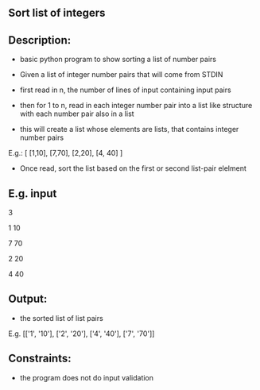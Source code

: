 ## Sort list of integers

## Description:

- basic python program to show sorting a list of number pairs

- Given a list of integer number pairs that will come from STDIN
- first read in n, the number of lines of input containing input pairs
- then for 1 to n, read in each integer number pair into a list like structure
with each number pair also in a list
- this will create a list whose elements are lists, that contains integer number pairs

E.g.: [ [1,10], [7,70], [2,20], [4, 40] ]

- Once read, sort the list based on the first or second list-pair elelment

## E.g. input
3

1 10

7 70

2 20

4 40  

## Output: 
- the sorted list of list pairs

E.g. [['1', '10'], ['2', '20'], ['4', '40'], ['7', '70']]
 
## Constraints:
- the program does not do input validation

